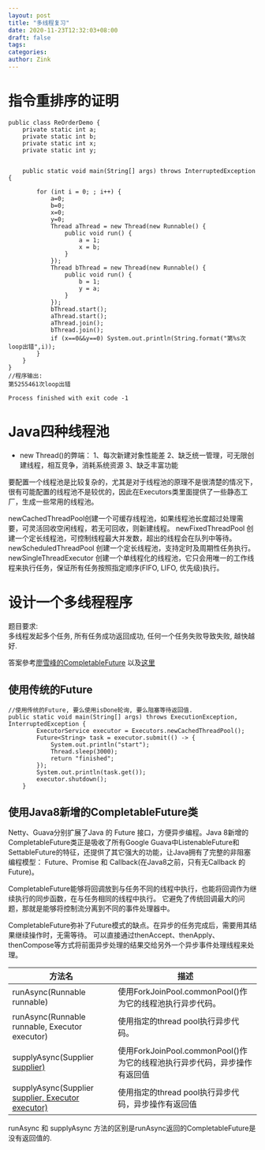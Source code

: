```yaml
---
layout: post
title: "多线程复习"
date: 2020-11-23T12:32:03+08:00
draft: false
tags: 
categories:
author: Zink
---
```

# 指令重排序的证明
```
public class ReOrderDemo {
    private static int a;
    private static int b;
    private static int x;
    private static int y;


    public static void main(String[] args) throws InterruptedException {

        for (int i = 0; ; i++) {
            a=0;
            b=0;
            x=0;
            y=0;
            Thread aThread = new Thread(new Runnable() {
                public void run() {
                    a = 1;
                    x = b;
                }
            });
            Thread bThread = new Thread(new Runnable() {
                public void run() {
                    b = 1;
                    y = a;
                }
            });
            bThread.start();
            aThread.start();
            aThread.join();
            bThread.join();
            if (x==0&&y==0) System.out.println(String.format("第%s次loop出错",i));
        }
    }
}
//程序输出:
第5255461次loop出错

Process finished with exit code -1

```

# Java四种线程池
- new Thread()的弊端：
1、每次新建对象性能差
2、缺乏统一管理，可无限创建线程，相互竞争，消耗系统资源
3、缺乏丰富功能

要配置一个线程池是比较复杂的，尤其是对于线程池的原理不是很清楚的情况下，很有可能配置的线程池不是较优的，因此在Executors类里面提供了一些静态工厂，生成一些常用的线程池。

newCachedThreadPool创建一个可缓存线程池，如果线程池长度超过处理需要，可灵活回收空闲线程，若无可回收，则新建线程。
newFixedThreadPool 创建一个定长线程池，可控制线程最大并发数，超出的线程会在队列中等待。
newScheduledThreadPool 创建一个定长线程池，支持定时及周期性任务执行。
newSingleThreadExecutor 创建一个单线程化的线程池，它只会用唯一的工作线程来执行任务，保证所有任务按照指定顺序(FIFO, LIFO, 优先级)执行。

# 设计一个多线程程序
题目要求:  
多线程发起多个任务, 所有任务成功返回成功, 任何一个任务失败导致失败, 越快越好.

答案參考[廖雪峰的CompletableFuture](https://www.liaoxuefeng.com/wiki/1252599548343744/1306581182447650)
以及[这里](https://www.jianshu.com/p/dff9063e1ab6)
## 使用传统的Future
```
//使用传统的Future, 要么使用isDone轮询, 要么阻塞等待返回值.
public static void main(String[] args) throws ExecutionException, InterruptedException {
        ExecutorService executor = Executors.newCachedThreadPool();
        Future<String> task = executor.submit(() -> {
            System.out.println("start");
            Thread.sleep(3000);
            return "finished";
        });
        System.out.println(task.get());
        executor.shutdown();
    }

```
## 使用Java8新增的CompletableFuture类

Netty、Guava分别扩展了Java 的 Future 接口，方便异步编程。Java 8新增的CompletableFuture类正是吸收了所有Google 
Guava中ListenableFuture和SettableFuture的特征，还提供了其它强大的功能，让Java拥有了完整的非阻塞编程模型：
Future、Promise 和 Callback(在Java8之前，只有无Callback 的Future)。   

CompletableFuture能够将回调放到与任务不同的线程中执行，也能将回调作为继续执行的同步函数，在与任务相同的线程中执行。
它避免了传统回调最大的问题，那就是能够将控制流分离到不同的事件处理器中。   

CompletableFuture弥补了Future模式的缺点。在异步的任务完成后，需要用其结果继续操作时，无需等待。
可以直接通过thenAccept、thenApply、thenCompose等方式将前面异步处理的结果交给另外一个异步事件处理线程来处理。  


|方法名|	描述|
|----|----|
|runAsync(Runnable runnable)|	使用ForkJoinPool.commonPool()作为它的线程池执行异步代码。|
|runAsync(Runnable runnable, Executor executor)|	使用指定的thread pool执行异步代码。|
|supplyAsync(Supplier<U> supplier)|	使用ForkJoinPool.commonPool()作为它的线程池执行异步代码，异步操作有返回值|
|supplyAsync(Supplier<U> supplier, Executor executor)|	使用指定的thread pool执行异步代码，异步操作有返回值|

runAsync 和 supplyAsync 方法的区别是runAsync返回的CompletableFuture是没有返回值的.

